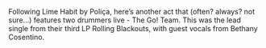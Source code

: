 Following Lime Habit by Poliça, here’s another act that (often? always? not sure...) features two drummers live - The Go! Team. This was the lead single from their third LP Rolling Blackouts, with guest vocals from Bethany Cosentino.
